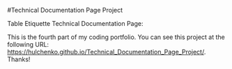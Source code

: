 #Technical Documentation Page Project

Table Etiquette Technical Documentation Page:

This is the fourth part of my coding portfolio. You can see this project at the following URL: https://hulchenko.github.io/Technical_Documentation_Page_Project/. Thanks!
